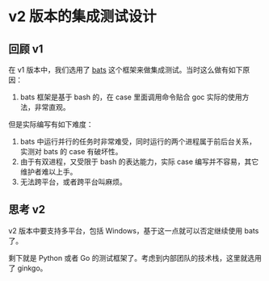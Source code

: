 # v2 版本的集成测试设计

## 回顾 v1

在 v1 版本中，我们选用了 [bats](https://github.com/sstephenson/bats) 这个框架来做集成测试。当时这么做有如下原因：

1. bats 框架是基于 bash 的，在 case 里面调用命令贴合 goc 实际的使用方法，非常直观。

但是实际编写有如下难度：

1. bats 中运行并行的任务时非常难受，同时运行的两个进程属于前后台关系，实测对 bats 的 case 有破坏性。
2. 由于有双进程，又受限于 bash 的表达能力，实际 case 编写并不容易，其它维护者难以上手。
3. 无法跨平台，或者跨平台叫麻烦。

## 思考 v2

v2 版本中要支持多平台，包括 Windows，基于这一点就可以否定继续使用 bats 了。

剩下就是 Python 或者 Go 的测试框架了。考虑到内部团队的技术栈，这里就选用了 ginkgo。
